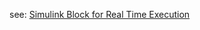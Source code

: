 see: [Simulink Block for Real Time Execution](https://www.mathworks.com/matlabcentral/fileexchange/30953-simulink-block-for-real-time-execution)
